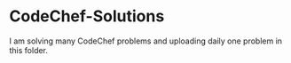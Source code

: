 # CodeChef-Solutions
I am solving many CodeChef problems and uploading daily one problem in this folder.
